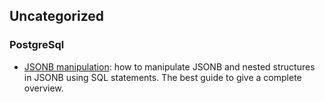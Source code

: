 ## Uncategorized

### PostgreSql

- [JSONB manipulation](https://www.haselt.com/blog/working-with-postgresql-jsonb): how to manipulate JSONB and nested structures in JSONB using SQL statements. The best guide to give a complete overview.
